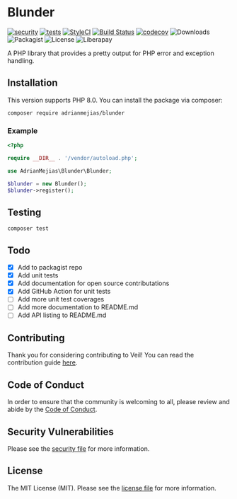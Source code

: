 # Blunder

[![security](https://github.com/adrianmejias/blunder/actions/workflows/security.yml/badge.svg)](https://github.com/adrianmejias/blunder/actions/workflows/security.yml) [![tests](https://github.com/adrianmejias/blunder/actions/workflows/tests.yml/badge.svg)](https://github.com/adrianmejias/blunder/actions/workflows/tests.yml) [![StyleCI](https://github.styleci.io/repos/394644917/shield?branch=main)](https://github.styleci.io/repos/394644917?branch=main) [![Build Status](https://travis-ci.com/adrianmejias/blunder.svg?branch=main)](https://travis-ci.com/adrianmejias/blunder) [![codecov](https://codecov.io/gh/adrianmejias/blunder/branch/main/graph/badge.svg?token=P087FQPJ65)](https://codecov.io/gh/adrianmejias/blunder) ![Downloads](https://img.shields.io/packagist/dt/adrianmejias/blunder) ![Packagist](https://img.shields.io/packagist/v/adrianmejias/blunder) ![License](https://img.shields.io/packagist/l/adrianmejias/blunder) ![Liberapay](https://img.shields.io/liberapay/patrons/adrianmejias.svg?logo=liberapay)

A PHP library that provides a pretty output for PHP error and exception handling.

## Installation

This version supports PHP 8.0. You can install the package via composer:

`composer require adrianmejias/blunder`

### Example
```php
<?php

require __DIR__ . '/vendor/autoload.php';

use AdrianMejias\Blunder\Blunder;

$blunder = new Blunder();
$blunder->register();
```

## Testing

`composer test`

## Todo

- [x] Add to packagist repo
- [x] Add unit tests
- [x] Add documentation for open source contributations
- [x] Add GitHub Action for unit tests
- [ ] Add more unit test coverages
- [ ] Add more documentation to README.md
- [ ] Add API listing to README.md

## Contributing

Thank you for considering contributing to Veil! You can read the contribution guide [here](.github/CONTRIBUTING.md).

## Code of Conduct

In order to ensure that the community is welcoming to all, please review and abide by the [Code of Conduct](.github/CODE_OF_CONDUCT.md).

## Security Vulnerabilities

Please see the [security file](SECURITY.md) for more information.

## License

The MIT License (MIT). Please see the [license file](LICENSE.md) for more information.
